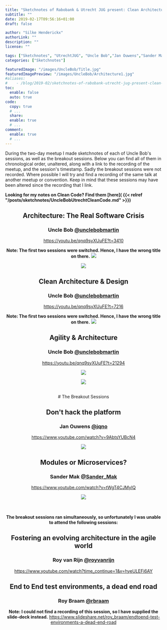 ```yaml
---
title: "Sketchnotes of Rabobank & Utrecht JUG present: Clean Architecture with Uncle Bob"
subtitle: ""
date: 2019-02-17T09:56:16+01:00
draft: false

author: "Silke Henderickx"
authorLink: ""
description: ""
license: ""

tags: ["Sketchnotes", "UtrechtJUG", "Uncle Bob","Jan Ouwens","Sander Mak", "Roy van Rijn", "Roy Braam", "Clean Architecture", "Clean Code"]
categories: ["Sketchnotes"]

featuredImage: "/images/UncleBob/Title.jpg"
featuredImagePreview: "/images/UncleBob/Architecture1.jpg"
#aliases:
#    - /blog/2019-02/sketchnotes-of-rabobank-utrecht-jug-present-clean-architecture-with-uncle-bob/
toc:
  enable: false
  auto: true
code:
  copy: true
  # ...
  share:
  enable: true
  # ...
comment:
  enable: true
  # ...
---
```


During the two-day meetup I made sketchnotes of each of Uncle Bob's sessions, as well as the breakout sessions.
Below you can find all of them in chronological order, unaltered, along with a link to the recording of the meetup, and the session's timestamp.
Sadly the breakout sessions were not recorded. Where possible I will try and find a recording of the same talk at another meetup or convention.
Keep in mind that these sessions may have been altered since the recording that I link.

**Looking for my notes on Clean Code? Find them [here]( {{< relref "/posts/sketchnotes/UncleBobUtrechtCleanCode.md" >}})**


<center>

## Architecture: The Real Software Crisis

### Uncle Bob  [@unclebobmartin](https://twitter.com/unclebobmartin)

https://youtu.be/qnq9syXUuFE?t=3410

**Note: The first two sessions were switched. Hence, I have the wrong title on there.**
<img src="/images/UncleBob/Architecture1.jpg"></img>

<img src="/images/UncleBob/Architecture2.jpg"></img>

## Clean Architecture & Design

### Uncle Bob  [@unclebobmartin](https://twitter.com/unclebobmartin)

https://youtu.be/qnq9syXUuFE?t=7216

**Note: The first two sessions were switched. Hence, I have the wrong title on there.**
<img src="/images/UncleBob/Architecture3.jpg"></img>

## Agility & Architecture

### Uncle Bob  [@unclebobmartin](https://twitter.com/unclebobmartin)

https://youtu.be/qnq9syXUuFE?t=21294

<img src="/images/UncleBob/Architecture4.jpg"></img>

<img src="/images/UncleBob/Architecture5.jpg"></img>

</br>
# The Breakout Sessions

## Don't hack the platform

### Jan Ouwens  [@jqno](https://twitter.com/jqno)

https://www.youtube.com/watch?v=9AbtsYUBcN4

<img src="/images/UncleBob/DontHack.jpg"></img>

## Modules or Microservices?

### Sander Mak  [@Sander_Mak](https://twitter.com/Sander_Mak)

https://www.youtube.com/watch?v=tWgT4CJMylQ

<img src="/images/UncleBob/CommonMistakes.jpg"></img>

<br><br>
**The breakout sessions ran simultaneously, so unfortunately I was unable to attend the following sessions:**


## Fostering an evolving architecture in the agile world

### Roy van Rijn  [@royvanrijn](https://twitter.com/royvanrijn)

https://www.youtube.com/watch?time_continue=1&v=hyeULEFi6AY

## End to End test environments, a dead end road

### Roy Braam  [@rbraam](https://twitter.com/rbraam)

**Note: I could not find a recording of this session, so I have supplied the slide-deck instead.**
https://www.slideshare.net/roy_braam/endtoend-test-environments-a-dead-end-road
</center>